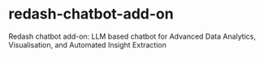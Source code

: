 # redash-chatbot-add-on
Redash chatbot add-on: LLM based chatbot for Advanced Data Analytics, Visualisation, and Automated Insight Extraction
